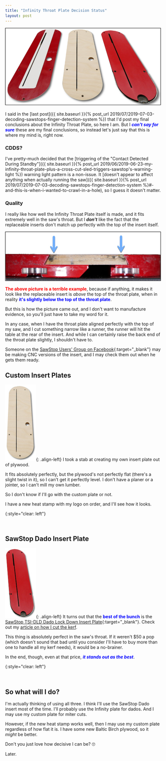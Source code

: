 ```yaml
---
title: "Infinity Throat Plate Decision Status"
layout: post
---
```

![](/assets/images-posts/2019/06/2019-06-05.1.01.jpg)
<br/>
<br/>
I said in the [last post]({{ site.baseurl }}{% post_url 2019/07/2019-07-03-decoding-sawstops-finger-detection-system %}) that I'd post my final conclusions about the Infinity Throat Plate, so here I am. But I <span style="color:blue">***can't say for sure***</span> these are my final conclusions, so instead let's just say that this is where my mind is, right now.

### CDDS?

I've pretty-much decided that the [triggering of the "Contact Detected During Standby"]({{ site.baseurl }}{% post_url 2019/06/2019-06-23-my-infinity-throat-plate-plus-a-cross-cut-sled-triggers-sawstop's-warning-light %}) warning light pattern is a non-issue. It [doesn't appear to affect anything when actually running the saw]({{ site.baseurl }}{% post_url 2019/07/2019-07-03-decoding-sawstops-finger-detection-system %}#-and-this-is-when-i-wanted-to-crawl-in-a-hole), so I guess it doesn't matter.

### Quality

I really like how well the Infinity Throat Plate itself is made, and it fits extremely well in the saw's throat. But I ***don't*** like the fact that the replaceable inserts don't match up perfectly with the top of the insert itself.

![](/assets/images-posts/2019/06/2019-06-05.1.02.jpg)

<span style="color:red">**The above picture is a terrible example**</span>, because if anything, it makes it look like the replaceable insert is *above* the top of the throat plate, when in reality <span style="color:blue">**it's slightly below the top of the throat plate**</span>.

But this is how the picture came out, and I don't want to manufacture evidence, so you'll just have to take my word for it.

In any case, when I have the throat plate aligned perfectly with the top of my saw, and I cut something narrow like a runner, the runner will hit the table at the rear of the insert. And while I can certainly raise the back end of the throat plate slightly, I shouldn't have to.

Someone on the [SawStop Users' Group on Facebook](https://www.facebook.com/groups/sawstopusersgroup/){:target="_blank"} may be making CNC versions of the insert, and I may check them out when he gets them ready.

## Custom Insert Plates

![](/assets/images-posts/2019/06/2019-06-05.1.03.jpg){: .align-left}
I took a stab at creating my own insert plate out of plywood.

It fits absolutely perfectly, but the plywood's not perfectly flat (there's a slight twist in it), so I can't get it perfectly level. I don't have a planer or a jointer, so I can't mill my own lumber.

So I don't know if I'll go with the custom plate or not.

I have a new heat stamp with my logo on order, and I'll see how it looks.

{:style="clear: left"}

<br/>

## SawStop Dado Insert Plate

![](/assets/images-posts/2019/06/2019-06-05.1.04.jpg){: .align-left}
It turns out that the <span style="color:blue">**best of the bunch**</span> is the [SawStop TSI-DLD Dado Lock Down Insert Plate](https://amzn.to/2LFMLUw){:target="_blank"}. Check out my [article on how I cut the kerf](/sawstop/pcs/insert/stock/replace/).

This thing is absolutely perfect in the saw's throat. If it weren't $50 a pop (which doesn't sound that bad until you consider I'll have to buy more than one to handle all my kerf needs), it would be a no-brainer.

In the end, though, even at that price, <span style="color:blue">***it stands out as the best***</span>.

{:style="clear: left"}

<br/>

## So what will I do?

I'm actually thinking of using all three. I think I'll use the SawStop Dado insert most of the time. I'll probably use the Infinity plate for dados. And I may use my custom plate for miter cuts.

However, if the new heat stamp works well, then I may use my custom plate regardless of how flat it is. I have some new Baltic Birch plywood, so it *might* be better.

Don't you just love how decisive I can be? 🙄

Later.